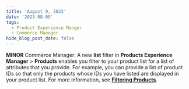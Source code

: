 ```yaml
---
title: 'August 9, 2023'
date: '2023-08-09'
tags:
  - Product Experience Manger
  - Commerce Manager
hide_blog_post_date: false
---
```


**MINOR** Commerce Manager: A new **list** filter in **Products Experience Manager** > **Products** enables you filter to your product list for a list of attributes that you provide. For example, you can provide a list of product IDs so that only the products whose IDs you have listed are displayed in your product list. For more information, see **[Filtering Products](https://elasticpath.dev/docs/pxm/products/pxm-products-commerce-manager/filter-products)**.
